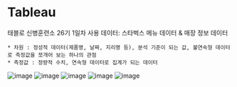 # Tableau
태블로 신병훈련소 26기 
1일차
사용 데이터: 스타벅스 메뉴 데이터 & 매장 정보 데이터

    * 차원 : 정성적 데이터(제품명, 날짜, 지리명 등), 분석 기준이 되는 값, 불연속형 데이터로 측정값을 쪼개어 보는 하나의 관점
    * 측정값 : 정량적 수치, 연속형 데이터로 집계가 되는 데이터 

![image](https://github.com/user-attachments/assets/bc9bca3b-678a-49f5-8f1f-80ad7c16e0c9)
![image](https://github.com/user-attachments/assets/63798250-c308-442f-a0a8-8989da2ceadd)
![image](https://github.com/user-attachments/assets/5d2b3aa0-6378-4c5f-bf98-a6a7a706966f)
![image](https://github.com/user-attachments/assets/81dedc3f-3c53-4466-8353-23f07af37d79)
![image](https://github.com/user-attachments/assets/fbd79ff6-8a76-48c5-bbaa-ec1b00cb5c62)
